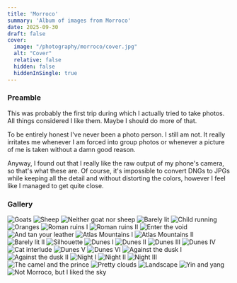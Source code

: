 ```yaml
---
title: 'Morroco'
summary: 'Album of images from Morroco'
date: 2025-09-30
draft: false
cover:
  image: "/photography/morroco/cover.jpg"
  alt: "Cover"
  relative: false
  hidden: false
  hiddenInSingle: true
---
```


### Preamble

This was probably the first trip during which I actually tried to take photos.
All things considered I like them. Maybe I should do more of that.

To be entirely honest I've never been a photo person. I still am not. It really irritates me whenever I am forced into group photos
or whenever a picture of me is taken without a damn good reason.

Anyway, I found out that I really like the raw output of my phone's camera, so that's what these are.
Of course, it's impossible to convert DNGs to JPGs while keeping all the detail and without distorting the colors, 
however I feel like I managed to get quite close.

### Gallery

![](/photography/morroco/ResizedImage_2025-09-29_19-45-55_17-caesium.jpg "Goats")
![](/photography/morroco/ResizedImage_2025-09-29_19-46-01_18-caesium.jpg "Sheep")
![](/photography/morroco/ResizedImage_2025-09-29_19-47-13_21-caesium.jpg "Neither goat nor sheep")
![](/photography/morroco/ResizedImage_2025-09-29_19-47-18_22-caesium.jpg "Barely lit")
![](/photography/morroco/ResizedImage_2025-09-29_19-47-25_23-caesium.jpg "Child running")
![](/photography/morroco/ResizedImage_2025-09-29_19-47-29_24-caesium.jpg "Oranges")
![](/photography/morroco/ResizedImage_2025-09-29_19-47-34_25-caesium.jpg "Roman ruins I")
![](/photography/morroco/ResizedImage_2025-09-29_19-47-38_26-caesium.jpg "Roman ruins II")
![](/photography/morroco/ResizedImage_2025-09-29_19-47-51_28-caesium.jpg "Enter the void")
![](/photography/morroco/ResizedImage_2025-09-29_19-47-54_29-caesium.jpg "And tan your leather")
![](/photography/morroco/ResizedImage_2025-09-29_19-48-03_31-caesium.jpg "Atlas Mountains I")
![](/photography/morroco/ResizedImage_2025-09-29_19-48-33_32-caesium.jpg "Atlas Mountains II")
![](/photography/morroco/ResizedImage_2025-09-29_19-48-42_33-caesium.jpg "Barely lit II")
![](/photography/morroco/ResizedImage_2025-09-29_19-49-26_35-caesium.jpg "Silhouette")
![](/photography/morroco/ResizedImage_2025-09-29_19-49-32_36-caesium.jpg "Dunes I")
![](/photography/morroco/ResizedImage_2025-09-29_19-49-38_37-caesium.jpg "Dunes II")
![](/photography/morroco/ResizedImage_2025-09-29_19-49-42_38-caesium.jpg "Dunes III")
![](/photography/morroco/ResizedImage_2025-09-29_19-49-51_39-caesium.jpg "Dunes IV")
![](/photography/morroco/ResizedImage_2025-09-29_19-50-01_41-caesium.jpg "Cat interlude")
![](/photography/morroco/ResizedImage_2025-09-29_19-50-26_42-caesium.jpg "Dunes V")
![](/photography/morroco/ResizedImage_2025-09-29_19-51-17_45-caesium.jpg "Dunes VI")
![](/photography/morroco/ResizedImage_2025-09-29_19-51-26_46-caesium.jpg "Against the dusk I")
![](/photography/morroco/ResizedImage_2025-09-29_19-51-30_47-caesium.jpg "Against the dusk II")
![](/photography/morroco/ResizedImage_2025-09-29_19-51-35_48-caesium.jpg "Night I")
![](/photography/morroco/ResizedImage_2025-09-29_19-51-53_50-caesium.jpg "Night II")
![](/photography/morroco/ResizedImage_2025-09-29_19-51-59_51-caesium.jpg "Night III")
![](/photography/morroco/ResizedImage_2025-09-29_19-52-41_53-caesium.jpg "The camel and the prince")
![](/photography/morroco/ResizedImage_2025-09-29_19-53-50_56-caesium.jpg "Pretty clouds")
![](/photography/morroco/ResizedImage_2025-09-29_19-54-50_58-caesium.jpg "Landscape")
![](/photography/morroco/ResizedImage_2025-09-29_19-54-58_59-caesium.jpg "Yin and yang")
![](/photography/morroco/ResizedImage_2025-09-29_19-55-04_60-caesium.jpg "Not Morroco, but I liked the sky")
